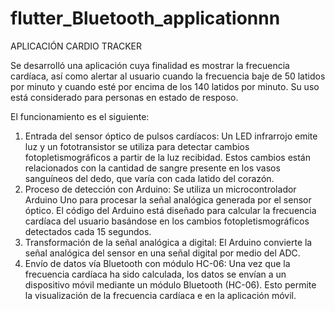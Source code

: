 # flutter_Bluetooth_applicationnn

APLICACIÓN CARDIO TRACKER

Se desarrolló una aplicación cuya finalidad es mostrar la frecuencia cardíaca,
así como alertar al usuario cuando la frecuencia baje de 50 latidos por minuto 
y cuando esté por encima de los 140 latidos por minuto. Su uso está considerado 
para personas en estado de resposo. 

El funcionamiento es el siguiente:
1. Entrada del sensor óptico de pulsos cardíacos: Un LED infrarrojo emite luz 
y un fototransistor se utiliza para detectar cambios fotopletismográficos a partir de
la luz recibidad. Estos cambios están relacionados con la cantidad de sangre presente 
en los vasos sanguíneos del dedo, que varía con cada latido del corazón.
2. Proceso de detección con Arduino: Se utiliza un microcontrolador Arduino Uno para 
procesar la señal analógica generada por el sensor óptico. El código del Arduino 
está diseñado para calcular la frecuencia cardíaca del usuario basándose en los 
cambios fotopletismográficos detectados cada 15 segundos. 
3. Transformación de la señal analógica a digital: El Arduino convierte la señal 
analógica del sensor en una señal digital por medio del ADC. 
4. Envío de datos vía Bluetooth con módulo HC-06: Una vez que la frecuencia 
cardíaca ha sido calculada, los datos se envían a un dispositivo móvil mediante 
un módulo Bluetooth (HC-06). Esto permite la visualización de la frecuencia cardíaca e
en la aplicación móvil.